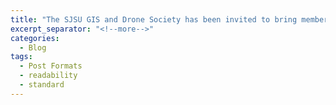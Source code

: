 ```yaml
---
title: "The SJSU GIS and Drone Society has been invited to bring members to the Drone Racing League’s opening season at PayPal Park"
excerpt_separator: "<!--more-->"
categories:
  - Blog
tags:
  - Post Formats
  - readability
  - standard
---
```


